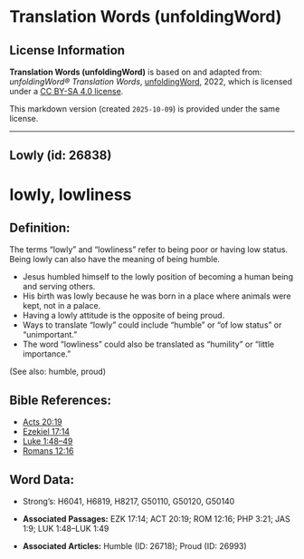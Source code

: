 # Translation Words (unfoldingWord)

## License Information

**Translation Words (unfoldingWord)** is based on and adapted from: _unfoldingWord® Translation Words_, [unfoldingWord](https://unfoldingword.org/utw), 2022, which is licensed under a [CC BY-SA 4.0 license](https://creativecommons.org/licenses/by-sa/4.0/legalcode.en).

This markdown version (created `2025-10-09`) is provided under the same license.



--------------------------------

## Lowly (id: 26838)

lowly, lowliness
================

Definition:
-----------

The terms “lowly” and “lowliness” refer to being poor or having low status. Being lowly can also have the meaning of being humble.

* Jesus humbled himself to the lowly position of becoming a human being and serving others.
* His birth was lowly because he was born in a place where animals were kept, not in a palace.
* Having a lowly attitude is the opposite of being proud.
* Ways to translate “lowly” could include “humble” or “of low status” or “unimportant.”
* The word “lowliness” could also be translated as “humility” or “little importance.”

(See also: humble, proud)

Bible References:
-----------------

* [Acts 20:19](https://ref.ly/Acts20:19)
* [Ezekiel 17:14](https://ref.ly/Ezek17:14)
* [Luke 1:48–49](https://ref.ly/Luke1:48-Luke1:49)
* [Romans 12:16](https://ref.ly/Rom12:16)

Word Data:
----------

* Strong’s: H6041, H6819, H8217, G50110, G50120, G50140

* **Associated Passages:** EZK 17:14; ACT 20:19; ROM 12:16; PHP 3:21; JAS 1:9; LUK 1:48–LUK 1:49
* **Associated Articles:** Humble (ID: 26718); Proud (ID: 26993)

